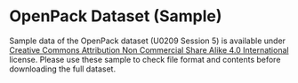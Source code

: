 # OpenPack Dataset (Sample)

Sample data of the OpenPack dataset (U0209 Session 5) is available under [Creative Commons Attribution Non Commercial Share Alike 4.0 International](https://creativecommons.org/licenses/by-nc-sa/4.0/legalcode) license.
Please use these sample to check file format and contents before downloading the full dataset.
